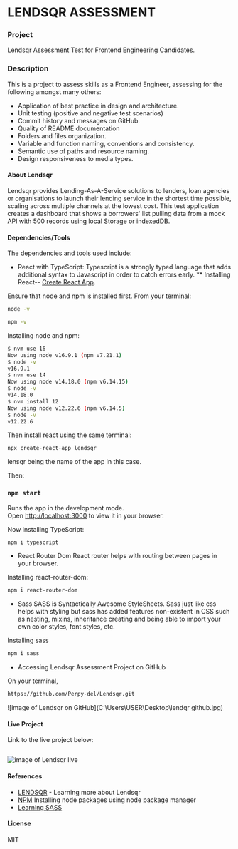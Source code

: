 # LENDSQR ASSESSMENT
### Project
Lendsqr Assessment Test for Frontend Engineering Candidates.

### Description
This is a project to assess skills as a Frontend Engineer, assessing for the following amongst many others:
- Application of best practice in design and architecture.
- Unit testing (positive and negative test scenarios)
- Commit history and messages on GitHub.
- Quality of README documentation
- Folders and files organization.
- Variable and function naming, conventions and consistency.
- Semantic use of paths and resource naming.
- Design responsiveness to media types.

#### About Lendsqr
Lendsqr provides Lending-As-A-Service solutions to lenders, loan agencies or organisations to launch their lending service in the shortest time possible, scaling across multiple channels at the lowest cost. This test application creates a dashboard that shows a borrowers' list pulling data from a mock API with 500 records using local Storage or indexedDB. 

#### Dependencies/Tools
The dependencies and tools used include:
- React with TypeScript:
Typescript is a strongly typed language that adds additional syntax to Javascript in order to catch errors early.
** Installing React--
[Create React App](https://github.com/facebook/create-react-app).

Ensure that node and npm is installed first. From your terminal:

```bash
node -v
```

```bash
npm -v
```

Installing node and npm:

```bash
$ nvm use 16
Now using node v16.9.1 (npm v7.21.1)
$ node -v
v16.9.1
$ nvm use 14
Now using node v14.18.0 (npm v6.14.15)
$ node -v
v14.18.0
$ nvm install 12
Now using node v12.22.6 (npm v6.14.5)
$ node -v
v12.22.6
```

Then install react using the same terminal:

```bash
npx create-react-app lendsqr
```

lensqr being the name of the app in this case.

Then:

### `npm start`

Runs the app in the development mode.\
Open [http://localhost:3000](http://localhost:3000) to view it in your browser.

Now installing TypeScript:

```bash
npm i typescript
```

- React Router Dom
React router helps with routing between pages in your browser.

Installing react-router-dom:

```bash
npm i react-router-dom
```

- Sass
SASS is Syntactically Awesome StyleSheets. Sass just like css helps with styling but sass has added features non-existent in CSS such as nesting, mixins, inheritance creating and being able to import your own color styles, font styles, etc. 

Installing sass

```bash
npm i sass
```

- Accessing Lendsqr Assessment Project on GitHub

On your terminal,

```bash
https://github.com/Perpy-del/Lendsqr.git
```
![image of Lendsqr on GitHub](C:\Users\USER\Desktop\lendqr github.jpg)

#### Live Project
Link to the live project below:
```bash

```
![image of Lendsqr live](C:\Users\USER\Desktop\lendqr.jpg)

#### References
- [LENDSQR](Lendsqr.com) - Learning more about Lendsqr
- [NPM](https://www.npmjs.com/) Installing node packages using node package manager
- [Learning SASS](sass.lang.com/guide)

#### License
MIT
